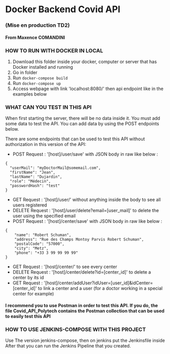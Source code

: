 # Docker Backend Covid API
### (Mise en production TD2)
#### From Maxence COMANDINI

### HOW TO RUN WITH DOCKER IN LOCAL

1. Download this folder inside your docker, computer or server that has Docker installed and running
2. Go in folder
3. Run `docker-compose build`
4. Run `docker-compose up`
5. Access webpage with link 'localhost:8080/' then api endpoint like in the examples below

### WHAT CAN YOU TEST IN THIS API

When first starting the server, there will be no data inside it. You must add some data to test the API. You can add data by using the POST endpoints below.

There are some endpoints that can be used to test this API without authorization in this version of the API:

- POST Request : '[host]/user/save' with JSON body in raw like below :
````
{
  "userMail": "myDoctorMail@somemail.com",
  "firstName": "Jean",
  "lastName": "Dujardin",
  "role": "Médecin",
  "passwordHash": "test"
}
````
- GET Request : '[host]/user/' without anything inside the body to see all users registered
- DELETE Request : '[host]/user/delete?email=[user_mail]' to delete the user using the specified email
- POST Request : '[host]/center/save' with JSON body in raw like below :
````
{
    "name": "Robert Schuman",
    "address": "Rue des Champs Montoy Parvis Robert Schuman",
    "postalCode": "57000",
    "city": "Metz",
    "phone": "+33 3 99 99 99 99"
}
````
- GET Request : '[host]/center/' to see every center
- DELETE Request : '[host]/center/delete?id=[center_id]' to delete a center by its id
- GET Request : '[host]/center/addUser?idUser=[user_id]&idCenter=[center_id]' to link a center and a user (for a doctor working in a special center for example)

#### I recommend you to use Postman in order to test this API. If you do, the file Covid_API_Polytech contains the Postman collection that can be used to easily test this API

### HOW TO USE JENKINS-COMPOSE WITH THIS PROJECT

Use The version jenkins-compose, then on jenkins put the Jenkinsfile inside
After that you can run the Jenkins Pipeline that you created.